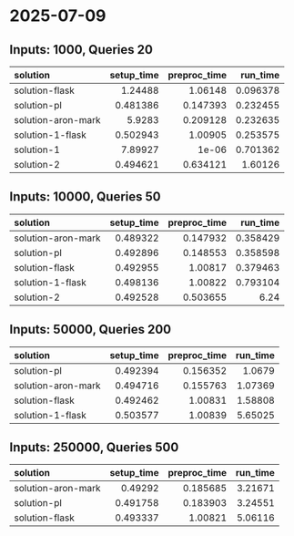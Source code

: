 # 2025-07-09

## Inputs: 1000, Queries 20

| solution           |   setup_time |   preproc_time |   run_time |
|:-------------------|-------------:|---------------:|-----------:|
| solution-flask     |     1.24488  |       1.06148  |   0.096378 |
| solution-pl        |     0.481386 |       0.147393 |   0.232455 |
| solution-aron-mark |     5.9283   |       0.209128 |   0.232635 |
| solution-1-flask   |     0.502943 |       1.00905  |   0.253575 |
| solution-1         |     7.89927  |       1e-06    |   0.701362 |
| solution-2         |     0.494621 |       0.634121 |   1.60126  |

## Inputs: 10000, Queries 50

| solution           |   setup_time |   preproc_time |   run_time |
|:-------------------|-------------:|---------------:|-----------:|
| solution-aron-mark |     0.489322 |       0.147932 |   0.358429 |
| solution-pl        |     0.492896 |       0.148553 |   0.358598 |
| solution-flask     |     0.492955 |       1.00817  |   0.379463 |
| solution-1-flask   |     0.498136 |       1.00822  |   0.793104 |
| solution-2         |     0.492528 |       0.503655 |   6.24     |

## Inputs: 50000, Queries 200

| solution           |   setup_time |   preproc_time |   run_time |
|:-------------------|-------------:|---------------:|-----------:|
| solution-pl        |     0.492394 |       0.156352 |    1.0679  |
| solution-aron-mark |     0.494716 |       0.155763 |    1.07369 |
| solution-flask     |     0.492462 |       1.00831  |    1.58808 |
| solution-1-flask   |     0.503577 |       1.00839  |    5.65025 |

## Inputs: 250000, Queries 500

| solution           |   setup_time |   preproc_time |   run_time |
|:-------------------|-------------:|---------------:|-----------:|
| solution-aron-mark |     0.49292  |       0.185685 |    3.21671 |
| solution-pl        |     0.491758 |       0.183903 |    3.24551 |
| solution-flask     |     0.493337 |       1.00821  |    5.06116 |